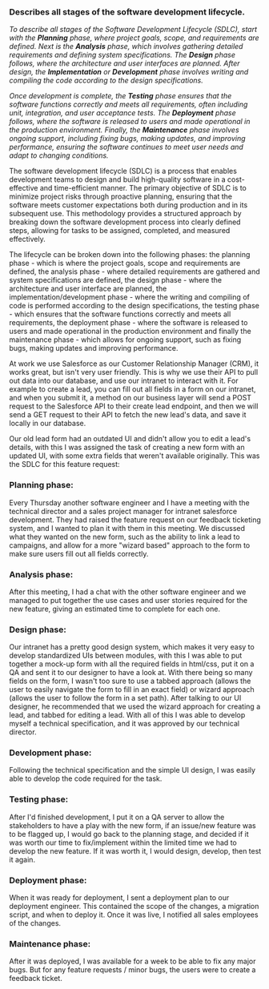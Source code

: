 ### Describes all stages of the software development lifecycle.

*To describe all stages of the Software Development Lifecycle (SDLC), start with the **Planning** phase, where project goals, scope, and requirements are defined. Next is the **Analysis** phase, which involves gathering detailed requirements and defining system specifications. The **Design** phase follows, where the architecture and user interfaces are planned. After design, the **Implementation** or **Development** phase involves writing and compiling the code according to the design specifications.*

*Once development is complete, the **Testing** phase ensures that the software functions correctly and meets all requirements, often including unit, integration, and user acceptance tests. The **Deployment** phase follows, where the software is released to users and made operational in the production environment. Finally, the **Maintenance** phase involves ongoing support, including fixing bugs, making updates, and improving performance, ensuring the software continues to meet user needs and adapt to changing conditions.*

The software development lifecycle (SDLC) is a process that enables development teams to design and build high-quality software in a cost-effective and time-efficient manner. The primary objective of SDLC is to minimize project risks through proactive planning, ensuring that the software meets customer expectations both during production and in its subsequent use. This methodology provides a structured approach by breaking down the software development process into clearly defined steps, allowing for tasks to be assigned, completed, and measured effectively.

The lifecycle can be broken down into the following phases: the planning phase - which is where the project goals, scope and requirements are defined, the analysis phase - where detailed requirements are gathered and system specifications are defined, the design phase - where the architecture and user interface are planned, the implementation/development phase - where the writing and compiling of code is performed according to the design specifications, the testing phase - which ensures that the software functions correctly and meets all requirements, the deployment phase - where the software is released to users and made  operational in the production environment and finally the maintenance phase - which allows for ongoing support, such as fixing bugs, making updates and improving performance.

At work we use Salesforce as our Customer Relationship Manager (CRM), it works great, but isn't very user friendly. This is why we use their API to pull out data into our database, and use our intranet to interact with it. For example to create a lead, you can fill out all fields in a form on our intranet, and when you submit it, a method on our business layer will send a POST request to the Salesforce API to their create lead endpoint, and then we will send a GET request to their API to fetch the new lead's data, and save it locally in our database.

Our old lead form had an outdated UI and didn't allow you to edit a lead's details, with this I was assigned the task of creating a new form with an updated UI, with some extra fields that weren't available originally. This was the SDLC for this feature request:

### Planning phase:
Every Thursday another software engineer and I have a meeting with the technical director and a sales project manager for intranet salesforce development. They had raised the feature request on our feedback ticketing system, and I wanted to plan it with them in this meeting. We discussed what they wanted on the new form, such as the ability to link a lead to campaigns, and allow for a more "wizard based" approach to the form to make sure users fill out all fields correctly.

### Analysis phase:
After this meeting, I had a chat with the other software engineer and we managed to put together the use cases and user stories required for the new feature, giving an estimated time to complete for each one.

### Design phase:
Our intranet has a pretty good design system, which makes it very easy to develop standardized UIs between modules, with this I was able to put together a mock-up form with all the required fields in html/css, put it on a QA and sent it to our designer to have a look at. With there being so many fields on the form, I wasn't too sure to use a tabbed approach (allows the user to easily navigate the form to fill in an exact field) or wizard approach (allows the user to follow the form in a set path). After talking to our UI designer, he recommended that we used  the wizard approach for creating a lead, and tabbed for editing a lead. With all of this I was able to develop myself a technical specification, and it was approved by our technical director.

### Development phase:
Following the technical specification and the simple UI design, I was easily able to develop the code required for the task.

### Testing phase:
After I'd finished development, I put it on a QA server to allow the stakeholders to have a play with the new form, if an issue/new feature was to be flagged up, I would go back to the planning stage, and decided if it was worth our time to fix/implement within the limited time we had to develop the new feature. If it was worth it, I would design, develop, then test it again.

### Deployment phase:
When it was ready for deployment, I sent a deployment plan to our deployment engineer. This contained the scope of the changes, a migration script, and when to deploy it. Once it was live, I notified all sales employees of the changes.

### Maintenance phase:
After it was deployed, I was available for a week to be able to fix any major bugs. But for any feature requests / minor bugs, the users were to create a feedback ticket.